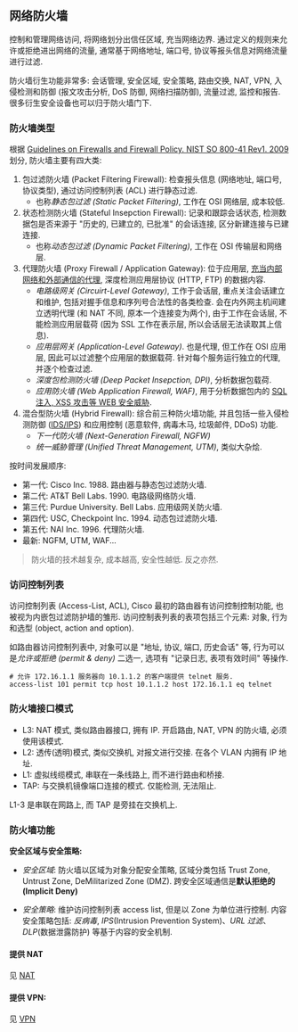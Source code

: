 ## 网络防火墙

控制和管理网络访问, 将网络划分出信任区域, 充当网络边界. 通过定义的规则来允许或拒绝进出网络的流量, 通常基于网络地址, 端口号, 协议等报头信息对网络流量进行过滤.

防火墙衍生功能非常多: 会话管理, 安全区域, 安全策略, 路由交换, NAT, VPN, 入侵检测和防御 (报文攻击分析, DoS 防御, 网络扫描防御), 流量过滤, 监控和报告. 很多衍生安全设备也可以归于防火墙门下.

### 防火墙类型

根据 [Guidelines on Firewalls and Firewall Policy. NIST SO 800-41 Rev1. 2009](https://csrc.nist.gov/pubs/sp/800/41/r1/final) 划分, 防火墙主要有四大类:
1. 包过滤防火墙 (Packet Filtering Firewall):  检查报头信息 (网络地址, 端口号, 协议类型), 通过访问控制列表 (ACL) 进行静态过滤.
	- 也称*静态包过滤 (Static Packet Filtering)*, 工作在 OSI 网络层, 成本较低.
1. 状态检测防火墙 (Stateful Insepction Firewall): 记录和跟踪会话状态, 检测数据包是否来源于 "历史的, 已建立的, 已批准" 的会话连接, 区分新建连接与已建连接. 
	- 也称*动态包过滤 (Dynamic Packet Filtering)*, 工作在 OSI 传输层和网络层. 
1. 代理防火墙 (Proxy Firewall / Application Gateway): 位于应用层, [充当内部网络和外部通信的代理](Network/网络设备及拓扑.md#安全设备), 深度检测应用层协议 (HTTP, FTP) 的数据内容. 
	- *电路级网关 (Circuirt-Level Gateway)*, 工作于会话层, 重点关注会话建立和维护, 包括对握手信息和序列号合法性的各类检查. 会在内外网主机间建立透明代理 (和 NAT 不同, 原本一个连接变为两个), 由于工作在会话层, 不能检测应用层载荷 (因为 SSL 工作在表示层, 所以会话层无法读取其上信息).
	- *应用层网关 (Application-Level Gateway)*. 也是代理, 但工作在 OSI 应用层, 因此可以过滤整个应用层的数据载荷. 针对每个服务运行独立的代理, 并逐个检查过滤.
	- *深度包检测防火墙 (Deep Packet Insepction, DPI)*, 分析数据包载荷.
	- *应用防火墙 (Web Application Firewall, WAF)*, 用于分析数据包内的 [SQL 注入, XSS 攻击等 WEB 安全威胁](Security/安全攻击.md#1.3%20注入攻击).
2. 混合型防火墙 (Hybrid Firewall): 综合前三种防火墙功能, 并且包括一些入侵检测防御 ([IDS/IPS](IDPS.md)) 和应用控制 (恶意软件, 病毒木马, 垃圾邮件, DDoS) 功能.
	- *下一代防火墙 (Next-Generation Firewall, NGFW)*
	- *统一威胁管理 (Unified Threat Management, UTM)*, 类似大杂烩.

按时间发展顺序: 
- 第一代: Cisco Inc. 1988. 路由器与静态包过滤防火墙.
- 第二代: AT&T Bell Labs. 1990. 电路级网络防火墙.
- 第三代: Purdue University. Bell Labs. 应用级网关防火墙.
- 第四代: USC, Checkpoint Inc. 1994. 动态包过滤防火墙.
- 第五代: NAI Inc. 1996. 代理防火墙.
- 最新: NGFM, UTM, WAF...

> 防火墙的技术越复杂, 成本越高, 安全性越低. 反之亦然.

### 访问控制列表

访问控制列表 (Access-List, ACL), Cisco 最初的路由器有访问控制控制功能, 也被视为内嵌包过滤防护墙的雏形. 访问控制表列表的表项包括三个元素: 对象, 行为和选型 (object, action and option).

如路由器访问控制列表中, 对象可以是 "地址, 协议, 端口, 历史会话" 等, 行为可以是*允许或拒绝 (permit & deny)* 二选一, 选项有 "记录日志, 表项有效时间" 等操作. 

```
# 允许 172.16.1.1 服务器向 10.1.1.2 的客户端提供 telnet 服务.
access-list 101 permit tcp host 10.1.1.2 host 172.16.1.1 eq telnet
```

### 防火墙接口模式

- L3: NAT 模式, 类似路由器接口, 拥有 IP. 开启路由, NAT, VPN 的防火墙, 必须使用该模式.
- L2: 透传(透明)模式, 类似交换机, 对报文进行交接. 在各个 VLAN 内拥有 IP 地址.
- L1: 虚拟线缆模式, 串联在一条线路上, 而不进行路由和桥接.
- TAP: 与交换机镜像端口连接的模式. 仅能检测, 无法阻止.

L1-3 是串联在网路上, 而 TAP 是旁挂在交换机上.

### 防火墙功能

**安全区域与安全策略:**

- *安全区域*: 防火墙以区域为对象分配安全策略, 区域分类包括 Trust Zone, Untrust Zone, DeMilitarized Zone (DMZ). 跨安全区域通信是**默认拒绝的 (Implicit Deny)**

- *安全策略*: 维护访问控制列表 access list, 但是以 Zone 为单位进行控制. 内容安全策略包括: *反病毒*, *IPS*(Intrusion Prevention System)、*URL 过滤*、*DLP*(数据泄露防护) 等基于内容的安全机制.

#### 提供 NAT

见 [NAT](NAT.md)

#### 提供 VPN:

见 [VPN](../VPN/VPN.md)


